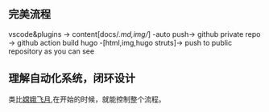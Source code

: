 ## 完美流程
vscode&plugins -> content[docs/*.md,img/*] -auto push-> github private repo -> github action build hugo -[html,img,hugo struts]-> push to public repository as you can see

## 理解自动化系统，闭环设计
类比[嫦娥飞月](https://www.ixigua.com/6915330804839088644?id=6908226013684040196&logTag=E5pkoDZS77opWkPrIgMSR),在开始的时候，就能控制整个流程。